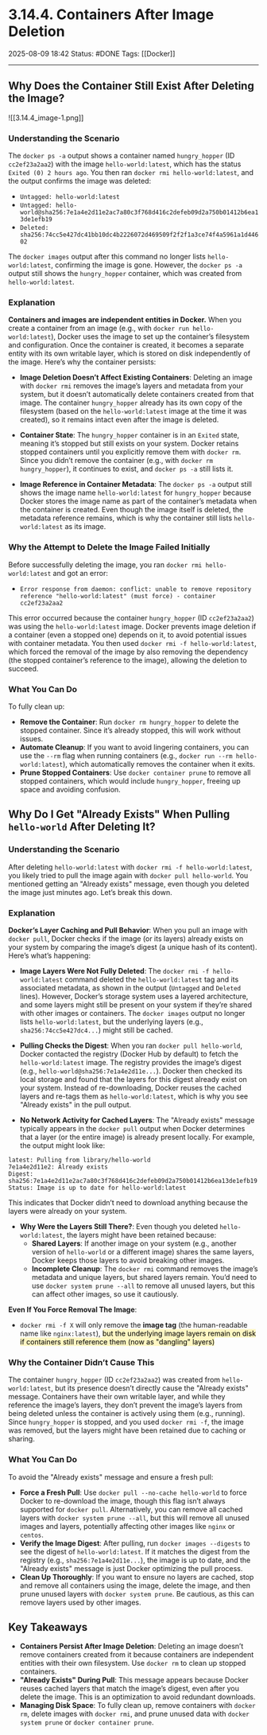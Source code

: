 # 3.14.4. Containers After Image Deletion

2025-08-09 18:42
Status: #DONE 
Tags: [[Docker]]

---
## Why Does the Container Still Exist After Deleting the Image?

![[3.14.4_image-1.png]]

### Understanding the Scenario
The `docker ps -a` output shows a container named `hungry_hopper` (ID `cc2ef23a2aa2`) with the image `hello-world:latest`, which has the status `Exited (0) 2 hours ago`. You then ran `docker rmi hello-world:latest`, and the output confirms the image was deleted:

- `Untagged: hello-world:latest`
- `Untagged: hello-world@sha256:7e1a4e2d11e2ac7a80c3f768d416c2defeb09d2a750b01412b6ea13de1efb19`
- `Deleted: sha256:74cc5e427dc41bb10dc4b2226072d469509f2f2f1a3ce74f4a5961a1d44602`

The `docker images` output after this command no longer lists `hello-world:latest`, confirming the image is gone. However, the `docker ps -a` output still shows the `hungry_hopper` container, which was created from `hello-world:latest`.

### Explanation
**Containers and images are independent entities in Docker.** When you create a container from an image (e.g., with `docker run hello-world:latest`), Docker uses the image to set up the container’s filesystem and configuration. Once the container is created, it becomes a separate entity with its own writable layer, which is stored on disk independently of the image. Here’s why the container persists:

- **Image Deletion Doesn’t Affect Existing Containers**: Deleting an image with `docker rmi` removes the image’s layers and metadata from your system, but it doesn’t automatically delete containers created from that image. The container `hungry_hopper` already has its own copy of the filesystem (based on the `hello-world:latest` image at the time it was created), so it remains intact even after the image is deleted.
  
- **Container State**: The `hungry_hopper` container is in an `Exited` state, meaning it’s stopped but still exists on your system. Docker retains stopped containers until you explicitly remove them with `docker rm`. Since you didn’t remove the container (e.g., with `docker rm hungry_hopper`), it continues to exist, and `docker ps -a` still lists it.

- **Image Reference in Container Metadata**: The `docker ps -a` output still shows the image name `hello-world:latest` for `hungry_hopper` because Docker stores the image name as part of the container’s metadata when the container is created. Even though the image itself is deleted, the metadata reference remains, which is why the container still lists `hello-world:latest` as its image.

### Why the Attempt to Delete the Image Failed Initially
Before successfully deleting the image, you ran `docker rmi hello-world:latest` and got an error:

- `Error response from daemon: conflict: unable to remove repository reference "hello-world:latest" (must force) - container cc2ef23a2aa2`

This error occurred because the container `hungry_hopper` (ID `cc2ef23a2aa2`) was using the `hello-world:latest` image. Docker prevents image deletion if a container (even a stopped one) depends on it, to avoid potential issues with container metadata. You then used `docker rmi -f hello-world:latest`, which forced the removal of the image by also removing the dependency (the stopped container’s reference to the image), allowing the deletion to succeed.

### What You Can Do
To fully clean up:
- **Remove the Container**: Run `docker rm hungry_hopper` to delete the stopped container. Since it’s already stopped, this will work without issues.
- **Automate Cleanup**: If you want to avoid lingering containers, you can use the `--rm` flag when running containers (e.g., `docker run --rm hello-world:latest`), which automatically removes the container when it exits.
- **Prune Stopped Containers**: Use `docker container prune` to remove all stopped containers, which would include `hungry_hopper`, freeing up space and avoiding confusion.

## Why Do I Get "Already Exists" When Pulling `hello-world` After Deleting It?

### Understanding the Scenario
After deleting `hello-world:latest` with `docker rmi -f hello-world:latest`, you likely tried to pull the image again with `docker pull hello-world`. You mentioned getting an "Already exists" message, even though you deleted the image just minutes ago. Let’s break this down.

### Explanation
**Docker’s Layer Caching and Pull Behavior**: When you pull an image with `docker pull`, Docker checks if the image (or its layers) already exists on your system by comparing the image’s digest (a unique hash of its content). Here’s what’s happening:

- **Image Layers Were Not Fully Deleted**: The `docker rmi -f hello-world:latest` command deleted the `hello-world:latest` tag and its associated metadata, as shown in the output (`Untagged` and `Deleted` lines). However, Docker’s storage system uses a layered architecture, and some layers might still be present on your system if they’re shared with other images or containers. The `docker images` output no longer lists `hello-world:latest`, but the underlying layers (e.g., `sha256:74cc5e427dc4...`) might still be cached.

- **Pulling Checks the Digest**: When you ran `docker pull hello-world`, Docker contacted the registry (Docker Hub by default) to fetch the `hello-world:latest` image. The registry provides the image’s digest (e.g., `hello-world@sha256:7e1a4e2d11e...`). Docker then checked its local storage and found that the layers for this digest already exist on your system. Instead of re-downloading, Docker reuses the cached layers and re-tags them as `hello-world:latest`, which is why you see "Already exists" in the pull output.

- **No Network Activity for Cached Layers**: The "Already exists" message typically appears in the `docker pull` output when Docker determines that a layer (or the entire image) is already present locally. For example, the output might look like:

```
latest: Pulling from library/hello-world
7e1a4e2d11e2: Already exists
Digest: sha256:7e1a4e2d11e2ac7a80c3f768d416c2defeb09d2a750b01412b6ea13de1efb19
Status: Image is up to date for hello-world:latest
```

  This indicates that Docker didn’t need to download anything because the layers were already on your system.

- **Why Were the Layers Still There?**: Even though you deleted `hello-world:latest`, the layers might have been retained because:
  - **Shared Layers**: If another image on your system (e.g., another version of `hello-world` or a different image) shares the same layers, Docker keeps those layers to avoid breaking other images.
  - **Incomplete Cleanup**: The `docker rmi` command removes the image’s metadata and unique layers, but shared layers remain. You’d need to use `docker system prune --all` to remove all unused layers, but this can affect other images, so use it cautiously.

**Even If You Force Removal The Image**:
- `docker rmi -f X` will only remove the **image tag** (the human-readable name like `nginx:latest`), <mark style="background: #FFF3A3A6;">but the underlying image layers remain on disk if containers still reference them (now as "dangling" layers)</mark>
### Why the Container Didn’t Cause This
The container `hungry_hopper` (ID `cc2ef23a2aa2`) was created from `hello-world:latest`, but its presence doesn’t directly cause the "Already exists" message. Containers have their own writable layer, and while they reference the image’s layers, they don’t prevent the image’s layers from being deleted unless the container is actively using them (e.g., running). Since `hungry_hopper` is stopped, and you used `docker rmi -f`, the image was removed, but the layers might have been retained due to caching or sharing.

### What You Can Do
To avoid the "Already exists" message and ensure a fresh pull:
- **Force a Fresh Pull**: Use `docker pull --no-cache hello-world` to force Docker to re-download the image, though this flag isn’t always supported for `docker pull`. Alternatively, you can remove all cached layers with `docker system prune --all`, but this will remove all unused images and layers, potentially affecting other images like `nginx` or `centos`.
- **Verify the Image Digest**: After pulling, run `docker images --digests` to see the digest of `hello-world:latest`. If it matches the digest from the registry (e.g., `sha256:7e1a4e2d11e...`), the image is up to date, and the "Already exists" message is just Docker optimizing the pull process.
- **Clean Up Thoroughly**: If you want to ensure no layers are cached, stop and remove all containers using the image, delete the image, and then prune unused layers with `docker system prune`. Be cautious, as this can remove layers used by other images.

## Key Takeaways
- **Containers Persist After Image Deletion**: Deleting an image doesn’t remove containers created from it because containers are independent entities with their own filesystem. Use `docker rm` to clean up stopped containers.
- **"Already Exists" During Pull**: This message appears because Docker reuses cached layers that match the image’s digest, even after you delete the image. This is an optimization to avoid redundant downloads.
- **Managing Disk Space**: To fully clean up, remove containers with `docker rm`, delete images with `docker rmi`, and prune unused data with `docker system prune` or `docker container prune`.
